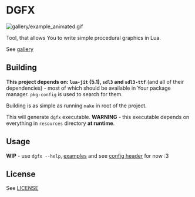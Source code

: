 # DGFX

![gallery/example_animated.gif](gallery/example_animated.gif)

Tool, that allows You to write simple procedural graphics in Lua.

See [gallery](<gallery/gallery.md>)

## Building

**This project depends on: `lua-jit` (5.1), `sdl3` and `sdl3-ttf`** (and all of their dependencies) - most of which should be available in Your package manager. `pkg-config` is used to search for them.

Building is as simple as running `make` in root of the project.

This will generate `dgfx` executable. **WARNING** - this executable depends on everything in `resources` directory **at runtime**.

## Usage

**WIP** - use `dgfx --help`, [examples](examples) and see [config header](confgi.def.h) for now :3

## License

See [LICENSE](LICENSE)

